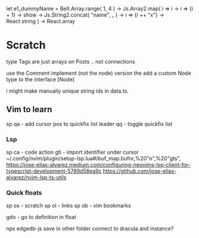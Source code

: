 

let e1_dummyName = Belt.Array.range( 1, 4 )
  -> Js.Array2.map( i => i
    -> i => {i + 1}
    -> show
    -> Js.String2.concat( "name", _ )
    -> i => {i ++ "x"}
    -> React.string
  )
  -> React.array



# Scratch

type Tags
are just arrays on Posts .. not connections

use the Comment implement (not the node) version
the add a custom Node type to the interface [Node]

i might make manually unique string ids in data.ts.




## Vim to learn

sp qa - add cursor pos to quickfix list
leader qq - toggle quickfix list

### Lsp
sp ca - code action
gti   - import identifier under cursor
~/.config/nvim/plugin/setup-lsp.lua#/buf_map.bufnr,%20"n",%20"gts",
https://jose-elias-alvarez.medium.com/configuring-neovims-lsp-client-for-typescript-development-5789d58ea9c
https://github.com/jose-elias-alvarez/nvim-lsp-ts-utils

### Quick floats
sp os - scratch
sp ol - links
sp ob - vim bookmarks

gdo - go to definition in float

npx edgedb-js
save in other folder
connect to dracula and instance?







